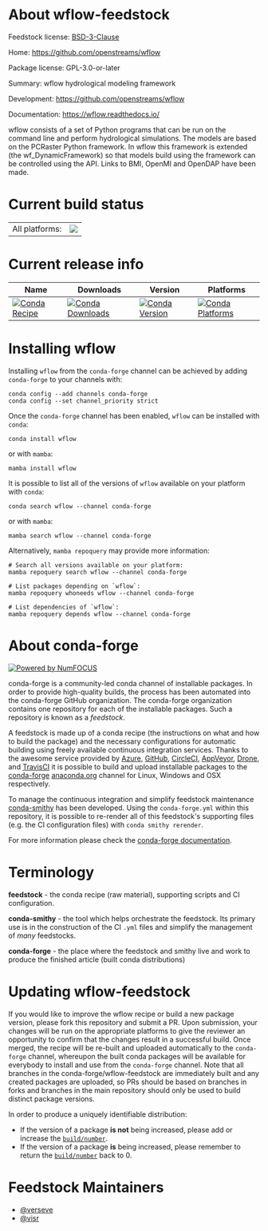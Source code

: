 About wflow-feedstock
=====================

Feedstock license: [BSD-3-Clause](https://github.com/conda-forge/wflow-feedstock/blob/main/LICENSE.txt)

Home: https://github.com/openstreams/wflow

Package license: GPL-3.0-or-later

Summary: wflow hydrological modeling framework

Development: https://github.com/openstreams/wflow

Documentation: https://wflow.readthedocs.io/

wflow consists of a set of Python programs that can be run on the command line
and perform hydrological simulations. The models are based on the PCRaster
Python framework. In wflow this framework is extended (the wf_DynamicFramework)
so that models build using the framework can be controlled using the API.
Links to BMI, OpenMI and OpenDAP have been made.


Current build status
====================


<table><tr><td>All platforms:</td>
    <td>
      <a href="https://dev.azure.com/conda-forge/feedstock-builds/_build/latest?definitionId=9733&branchName=main">
        <img src="https://dev.azure.com/conda-forge/feedstock-builds/_apis/build/status/wflow-feedstock?branchName=main">
      </a>
    </td>
  </tr>
</table>

Current release info
====================

| Name | Downloads | Version | Platforms |
| --- | --- | --- | --- |
| [![Conda Recipe](https://img.shields.io/badge/recipe-wflow-green.svg)](https://anaconda.org/conda-forge/wflow) | [![Conda Downloads](https://img.shields.io/conda/dn/conda-forge/wflow.svg)](https://anaconda.org/conda-forge/wflow) | [![Conda Version](https://img.shields.io/conda/vn/conda-forge/wflow.svg)](https://anaconda.org/conda-forge/wflow) | [![Conda Platforms](https://img.shields.io/conda/pn/conda-forge/wflow.svg)](https://anaconda.org/conda-forge/wflow) |

Installing wflow
================

Installing `wflow` from the `conda-forge` channel can be achieved by adding `conda-forge` to your channels with:

```
conda config --add channels conda-forge
conda config --set channel_priority strict
```

Once the `conda-forge` channel has been enabled, `wflow` can be installed with `conda`:

```
conda install wflow
```

or with `mamba`:

```
mamba install wflow
```

It is possible to list all of the versions of `wflow` available on your platform with `conda`:

```
conda search wflow --channel conda-forge
```

or with `mamba`:

```
mamba search wflow --channel conda-forge
```

Alternatively, `mamba repoquery` may provide more information:

```
# Search all versions available on your platform:
mamba repoquery search wflow --channel conda-forge

# List packages depending on `wflow`:
mamba repoquery whoneeds wflow --channel conda-forge

# List dependencies of `wflow`:
mamba repoquery depends wflow --channel conda-forge
```


About conda-forge
=================

[![Powered by
NumFOCUS](https://img.shields.io/badge/powered%20by-NumFOCUS-orange.svg?style=flat&colorA=E1523D&colorB=007D8A)](https://numfocus.org)

conda-forge is a community-led conda channel of installable packages.
In order to provide high-quality builds, the process has been automated into the
conda-forge GitHub organization. The conda-forge organization contains one repository
for each of the installable packages. Such a repository is known as a *feedstock*.

A feedstock is made up of a conda recipe (the instructions on what and how to build
the package) and the necessary configurations for automatic building using freely
available continuous integration services. Thanks to the awesome service provided by
[Azure](https://azure.microsoft.com/en-us/services/devops/), [GitHub](https://github.com/),
[CircleCI](https://circleci.com/), [AppVeyor](https://www.appveyor.com/),
[Drone](https://cloud.drone.io/welcome), and [TravisCI](https://travis-ci.com/)
it is possible to build and upload installable packages to the
[conda-forge](https://anaconda.org/conda-forge) [anaconda.org](https://anaconda.org/)
channel for Linux, Windows and OSX respectively.

To manage the continuous integration and simplify feedstock maintenance
[conda-smithy](https://github.com/conda-forge/conda-smithy) has been developed.
Using the ``conda-forge.yml`` within this repository, it is possible to re-render all of
this feedstock's supporting files (e.g. the CI configuration files) with ``conda smithy rerender``.

For more information please check the [conda-forge documentation](https://conda-forge.org/docs/).

Terminology
===========

**feedstock** - the conda recipe (raw material), supporting scripts and CI configuration.

**conda-smithy** - the tool which helps orchestrate the feedstock.
                   Its primary use is in the construction of the CI ``.yml`` files
                   and simplify the management of *many* feedstocks.

**conda-forge** - the place where the feedstock and smithy live and work to
                  produce the finished article (built conda distributions)


Updating wflow-feedstock
========================

If you would like to improve the wflow recipe or build a new
package version, please fork this repository and submit a PR. Upon submission,
your changes will be run on the appropriate platforms to give the reviewer an
opportunity to confirm that the changes result in a successful build. Once
merged, the recipe will be re-built and uploaded automatically to the
`conda-forge` channel, whereupon the built conda packages will be available for
everybody to install and use from the `conda-forge` channel.
Note that all branches in the conda-forge/wflow-feedstock are
immediately built and any created packages are uploaded, so PRs should be based
on branches in forks and branches in the main repository should only be used to
build distinct package versions.

In order to produce a uniquely identifiable distribution:
 * If the version of a package **is not** being increased, please add or increase
   the [``build/number``](https://docs.conda.io/projects/conda-build/en/latest/resources/define-metadata.html#build-number-and-string).
 * If the version of a package **is** being increased, please remember to return
   the [``build/number``](https://docs.conda.io/projects/conda-build/en/latest/resources/define-metadata.html#build-number-and-string)
   back to 0.

Feedstock Maintainers
=====================

* [@verseve](https://github.com/verseve/)
* [@visr](https://github.com/visr/)

